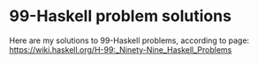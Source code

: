 # 99-Haskell problem solutions

Here are my solutions to 99-Haskell problems, according to
page: https://wiki.haskell.org/H-99:_Ninety-Nine_Haskell_Problems

